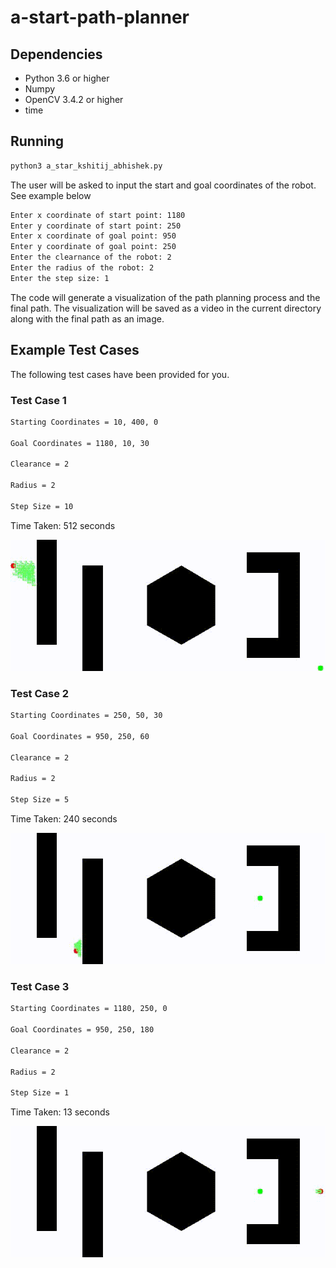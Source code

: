 # a-start-path-planner

## Dependencies

- Python 3.6 or higher
- Numpy
- OpenCV 3.4.2 or higher
- time

## Running

```bash
python3 a_star_kshitij_abhishek.py
```

The user will be asked to input the start and goal coordinates of the robot. See example below

```bash
Enter x coordinate of start point: 1180
Enter y coordinate of start point: 250
Enter x coordinate of goal point: 950
Enter y coordinate of goal point: 250
Enter the clearnance of the robot: 2
Enter the radius of the robot: 2
Enter the step size: 1
```

The code will generate a visualization of the path planning process and the final path. The visualization will be saved as a video in the current directory along with the final path as an image.

## Example Test Cases

The following test cases have been provided for you.

### Test Case 1

```txt
Starting Coordinates = 10, 400, 0

Goal Coordinates = 1180, 10, 30

Clearance = 2

Radius = 2

Step Size = 10
```

Time Taken: 512 seconds

![A-Star Path Planner](test_case1.gif)

### Test Case 2

```txt
Starting Coordinates = 250, 50, 30

Goal Coordinates = 950, 250, 60

Clearance = 2

Radius = 2

Step Size = 5
```

Time Taken: 240 seconds

![A-Star Path Planner](test_case2.gif)

### Test Case 3

```txt
Starting Coordinates = 1180, 250, 0

Goal Coordinates = 950, 250, 180

Clearance = 2

Radius = 2

Step Size = 1
```

Time Taken: 13 seconds

![A-Star Path Planner](test_case3.gif)
